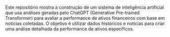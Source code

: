 Este repositório mostra a construção de um sistema de inteligência artificial que usa análises geradas pelo ChatGPT (Generative Pre-trained Transformer) para avaliar a performance de ativos financeiros com base em notícias coletadas. O objetivo é utilizar dados históricos e notícias para criar uma análise detalhada da performance de ativos específicos.

